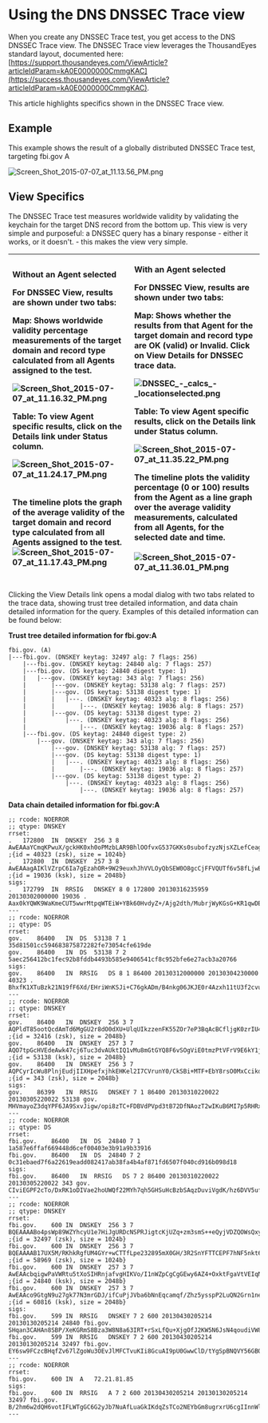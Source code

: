 # Using the DNS DNSSEC Trace view



When you create any DNSSEC Trace test, you get access to the DNS DNSSEC Trace view.  The DNSSEC Trace view leverages the ThousandEyes standard layout, documented here: [https://support.thousandeyes.com/ViewArticle?articleIdParam=kA0E0000000CmmgKAC](https://success.thousandeyes.com/ViewArticle?articleIdParam=kA0E0000000CmmgKAC).  

This article highlights specifics shown in the DNSSEC Trace view.

## Example

This example shows the result of a globally distributed DNSSEC Trace test, targeting fbi.gov A 

![Screen\_Shot\_2015-07-07\_at\_11.13.56\_PM.png](https://success.thousandeyes.com/servlet/rtaImage?eid=ka044000000UJk8&feoid=00NE0000006OT0r&refid=0EME0000000DWOx)

## View Specifics

The DNSSEC Trace test measures worldwide validity by validating the keychain for the target DNS record from the bottom up.  This view is very simple and purposeful: a DNSSEC query has a binary response - either it works, or it doesn't. - this makes the view very simple.

<table>
  <thead>
    <tr>
      <th style="text-align:left">
        <p><b>Without an Agent selected</b>
        </p>
        <p>For DNSSEC View, results are shown under two tabs:</p>
        <p><b>Map: </b>Shows worldwide validity percentage measurements of the target
          domain and record type calculated from all Agents assigned to the test.</p>
        <p>
          <img src="https://success.thousandeyes.com/servlet/rtaImage?eid=ka044000000UJk8&amp;feoid=00NE0000006OT0r&amp;refid=0EME0000000DWOf"
          alt="Screen_Shot_2015-07-07_at_11.16.32_PM.png" />
        </p>
        <p><b>Table: </b>To view Agent specific results, click on the Details link
          under Status column.</p>
        <p>
          <img src="https://success.thousandeyes.com/servlet/rtaImage?eid=ka044000000UJk8&amp;feoid=00NE0000006OT0r&amp;refid=0EME0000000DWOi"
          alt="Screen_Shot_2015-07-07_at_11.24.17_PM.png" />
        </p>
        <p>
          <br />The timeline plots the graph of the average validity of the target domain
          and record type calculated from all Agents assigned to the test.
          <br />
          <img src="https://success.thousandeyes.com/servlet/rtaImage?eid=ka044000000UJk8&amp;feoid=00NE0000006OT0r&amp;refid=0EME0000000DWOl"
          alt="Screen_Shot_2015-07-07_at_11.17.43_PM.png" />
        </p>
      </th>
      <th style="text-align:left">
        <p><b>With an Agent selected</b>
        </p>
        <p>For DNSSEC View, results are shown under two tabs:</p>
        <p><b>Map: </b>Shows whether the results from that Agent for the target domain
          and record type are OK (valid) or Invalid. Click on View Details for DNSSEC
          trace data.</p>
        <p>
          <img src="https://success.thousandeyes.com/servlet/rtaImage?eid=ka044000000UJk8&amp;feoid=00NE0000006OT0r&amp;refid=0EME0000000DWOz"
          alt="DNSSEC_-_calcs_-_locationselected.png" />
        </p>
        <p><b>Table: </b>To view Agent specific results, click on the Details link
          under Status column.</p>
        <p>
          <img src="https://success.thousandeyes.com/servlet/rtaImage?eid=ka044000000UJk8&amp;feoid=00NE0000006OT0r&amp;refid=0EME0000000DWP1"
          alt="Screen_Shot_2015-07-07_at_11.35.22_PM.png" />
        </p>
        <p>The timeline plots the validity percentage (0 or 100) results from the
          Agent as a line graph over the average validity measurements, calculated
          from all Agents, for the selected date and time.
          <br />
          <br />
          <img src="https://success.thousandeyes.com/servlet/rtaImage?eid=ka044000000UJk8&amp;feoid=00NE0000006OT0r&amp;refid=0EME0000000DWOd"
          alt="Screen_Shot_2015-07-07_at_11.36.01_PM.png" />
        </p>
      </th>
    </tr>
  </thead>
  <tbody></tbody>
</table>Clicking the View Details link opens a modal dialog with two tabs related to the trace data, showing trust tree detailed information, and data chain detailed information for the query.  Examples of this detailed information can be found below:

**Trust tree detailed information for fbi.gov:A**

```text
fbi.gov. (A)
|---fbi.gov. (DNSKEY keytag: 32497 alg: 7 flags: 256)
    |---fbi.gov. (DNSKEY keytag: 24840 alg: 7 flags: 257)
    |---fbi.gov. (DS keytag: 24840 digest type: 1)
    |   |---gov. (DNSKEY keytag: 343 alg: 7 flags: 256)
    |       |---gov. (DNSKEY keytag: 53138 alg: 7 flags: 257)
    |       |---gov. (DS keytag: 53138 digest type: 1)
    |       |   |---. (DNSKEY keytag: 40323 alg: 8 flags: 256)
    |       |       |---. (DNSKEY keytag: 19036 alg: 8 flags: 257)
    |       |---gov. (DS keytag: 53138 digest type: 2)
    |           |---. (DNSKEY keytag: 40323 alg: 8 flags: 256)
    |               |---. (DNSKEY keytag: 19036 alg: 8 flags: 257)
    |---fbi.gov. (DS keytag: 24840 digest type: 2)
        |---gov. (DNSKEY keytag: 343 alg: 7 flags: 256)
            |---gov. (DNSKEY keytag: 53138 alg: 7 flags: 257)
            |---gov. (DS keytag: 53138 digest type: 1)
            |   |---. (DNSKEY keytag: 40323 alg: 8 flags: 256)
            |       |---. (DNSKEY keytag: 19036 alg: 8 flags: 257)
            |---gov. (DS keytag: 53138 digest type: 2)
                |---. (DNSKEY keytag: 40323 alg: 8 flags: 256)
                    |---. (DNSKEY keytag: 19036 alg: 8 flags: 257)
```

**Data chain detailed information for fbi.gov:A**

```text
;; rcode: NOERROR
;; qtype: DNSKEY
rrset:
.	172800	IN	DNSKEY	256 3 8 AwEAAaYCmqKPwuX/gckHK0xh0oPMzbLAR9BhlOOfvxG537GKKs0subofzyzNjsXZLefCeagHfjT6HKzkV6Pzs31LtgJRFDn9lsZeOXtFIP4t2SpQkxl1Sw8L0VhNFLb6BwKhD1yz7wKh96wpErLHilwDSL9ScwlfTvRwCAscwh5vQtcd ;{id = 40323 (zsk), size = 1024b}
.	172800	IN	DNSKEY	257 3 8 AwEAAagAIKlVZrpC6Ia7gEzahOR+9W29euxhJhVVLOyQbSEW0O8gcCjFFVQUTf6v58fLjwBd0YI0EzrAcQqBGCzh/RStIoO8g0NfnfL2MTJRkxoXbfDaUeVPQuYEhg37NZWAJQ9VnMVDxP/VHL496M/QZxkjf5/Efucp2gaDX6RS6CXpoY68LsvPVjR0ZSwzz1apAzvN9dlzEheX7ICJBBtuA6G3LQpzW5hOA2hzCTMjJPJ8LbqF6dsV6DoBQzgul0sGIcGOYl7OyQdXfZ57relSQageu+ipAdTTJ25AsRTAoub8ONGcLmqrAmRLKBP1dfwhYB4N7knNnulqQxA+Uk1ihz0= ;{id = 19036 (ksk), size = 2048b}
sigs:
.	172799	IN	RRSIG	DNSKEY 8 0 172800 20130316235959 20130302000000 19036 . Aax0kYQWK9WaKmeCUT5wwrMtpqWTEiW+YBk60HvdyZ+/Ajg2dth/MubrjWyKGsG+KR1qwDBQE9jupbpjyRn/x54SBxrDWYIcbChhrrm1sVicWfjIdMPCAV0ZcCTl5Lj+9Nchq5UGGS1Qrf8yHnMCHxHXQM2iL84NDVyWk0OYTR2tPdK1TMneQkAo4v26zRKikuJKMImxRYmCUrQdLNqldDE7s8Hxy1j5b+tj95qUgW0pf95RwEFygMBzYvb0ESafpPFBTFsdTFBB1V/vYWQTdy5i+nD3e7OU6msU3sH63M7O63Um5Xi0eSvxhQqrOjK/i6Q9b0MPTe+Sp3IPdly9jg==
---
;; rcode: NOERROR
;; qtype: DS
rrset:
gov.	86400	IN	DS	53138 7 1 35d81501cc594683875872282fe73054cfe619de
gov.	86400	IN	DS	53138 7 2 5aec256412bc1fec92b8fddb4493b585e9406541cf8c952bfe6e27acb3a20766
sigs:
gov.	86400	IN	RRSIG	DS 8 1 86400 20130312000000 20130304230000 40323 . BhxfK1XTuBzk21N19fF6Xd/EHriWnKSJi+C76gkADm/B4nkg06JKJE0r4Azxh11tU3f2cvurRQXPZpyoFH0/Pyrp36eke0uJYAC+06nACkbnPelexGmiRbQXW6inCQ+qmKkb9S0secB5PJhO9Xx2ukh0MEZmd4WOwLEHZyvgPMw=
---
;; rcode: NOERROR
;; qtype: DNSKEY
rrset:
gov.	86400	IN	DNSKEY	256 3 7 AQPldT85ootQcdAmTd6MgGU2r8dO0dXU+UlqUIkzzenFK55ZOr7eP3BqAcBCfljgK0zrIU4axiqniK8W3C6X9JlX3V/CB0dtjOEBfHRQEtT/JQGqVfVipLpBAqqiDSUH9gMIbC2Isl8aGm/tTNX0vxaFdipr+yTQAbrwHkmRazYJ4q6d7AgYOH2NxxFIauxo1PzU0f/yoZW3+oxOHITx19/9eBAzXjyZzy0UZIXN7nxMSu5WTR9tEl9GGA0pEf3cBOsaI2zEF3QldU6bPdgKn0RJHuVfowJJaEhxaOEzGApEfFPiLOYW3bkqGXx7C2cvMb2urdw6FqBSZuUh+k2DmWml ;{id = 32416 (zsk), size = 2048b}
gov.	86400	IN	DNSKEY	257 3 7 AQO7tpGcHVEdeAwk47cj6Tuc3dvAUktIQ1vMu8mGtGYQ8F6vSOgViE0tmzPtVFrV9E6kY1jLYCh+oKPWn7efpQVMkqc+2b9ECYk/81fA4Vb0BfyYKKhiW7T1uNX4rC03JZa2u8iOHwqq4BRVplksFXCGn47i2Sosa5KuqCNBqUA0oyPTEbxkyNo3Q6l8ZcscILqbvWZ0BJKaLCTtj08Nj35LTqd/XVoEObp48A21Pqyi6Kiblh9H6NoLtqhlvP5+8AujtINJ+sTUQZYgqt9iFQp2AH4HvyJdw8Vkr1QRhhshq6RgRidnOvTIWZKoe4QHQrvmOfW245zv+22Iuu5rYpcl ;{id = 53138 (ksk), size = 2048b}
gov.	86400	IN	DNSKEY	256 3 7 AQPCyrIcWu8PlnjEudjIIXHpefxjhkEHKel2I7CVrunY0/CkSBi+MTF+EbY8rsO0MxCcikdj2R6utTDj1l5noWnDmZIB0gJsW4xjUsRWGYrau/wRaVj2U8Je8nZs3KpduJj6aK2wTC+h0ggGqF+ucuPTOc0j3wIVX8P0PU3bQy48dKCHGd2YS+1rnQ5FQqlpJ9AXhVkAj3Y1vF6mW7GLrWnBryUbvl0uamrunB5888CfKMBsQgxQZHxeRhS/3PcaXUxHFE5XZDTx3qzuvHz3/3cdwpXfla6GRN8MfjFDRHMjFNrXu3PbVsjQqHXIzRBd8sS5RI5McJJcnprGEFdvj6Uv ;{id = 343 (zsk), size = 2048b}
sigs:
gov.	86399	IN	RRSIG	DNSKEY 7 1 86400 20130310220022 20130305220022 53138 gov. MHVmayoZ3dqYPF6JA9SxvJigw/opi8zTC+FDBVdPVpd3tB72DfNAozT2wIKuB6MI7p5RHRxKmzA+Jtc5yGBaFXU1A+3ybf24pgK4ZPnNERTs28xLm+mwc+FRaFPA9ArpFFUOKh4g7lFnLQb3ysexF+dGoyikL6kl5PiYwM6DBRRMzOR5P8bcQ2dKSd9G/DVxHWqWe4knun6glLg6wjA+0g4d4CLEcfHyzBSNc/4UMQ4ubC/2UDQDYezh4ufcPP3TGE2yUFcuD6aAdQ+KQNSA2lw3hxjX35sZJ5/uovnt7MoMKl0MSAUw3xtazGyxb3cu7yk/2rEPhW7Nq8d8tQmyyg==
---
;; rcode: NOERROR
;; qtype: DS
rrset:
fbi.gov.	86400	IN	DS	24840 7 1 1a587e6ffaf669448d6cef00403e3b91a9b33916
fbi.gov.	86400	IN	DS	24840 7 2 0c31ebaed7f6a22619eadd082417ab38fa4b4af871fd6507f040cd916b098d18
sigs:
fbi.gov.	86400	IN	RRSIG	DS 7 2 86400 20130310220022 20130305220022 343 gov. CIviEGPF2cTo/DxRK1oDIVae2hoUWQf22MYh7qh5GHSuHcBzbSAqzDuviVgdK/hz6DVV5ufIbx2ScyMKHJ6zHzzsGpBuSCuLo88kn7Gx+OYQzW1rpy7P1wImocCmCe53Kh5W38rxwFUoZNynUki+Io4B9MLqScUGbcvD6aqcKL6k9Mmx2z219nynqcbJWV1uSiemAf0EzcIOB69deTbIU5XVlqEuGf/CQjIBgmhkYNWsWv9d7b63OX5e6ZbjyDiDHteFtivVvAecwU3BIjKMpAXrkYIchZyMmzDPnaVYSYqppbD4u8FWgaQg6IGUaBUEyMeIfAURwjbUzR+R/g9+uQ==
---
;; rcode: NOERROR
;; qtype: DNSKEY
rrset:
fbi.gov.	600	IN	DNSKEY	256 3 7 BQEAAAABo4psWp89WZYhcyU1e7HiJgURDcNSPRJigtcKjUZq+zm3smS++eQyjVDZQOWsQxyyCw/HF1sT/goY2VO7Nm6uQ7y/kxgGeTkTiQAkcJ9GEI30RHaWrdMlmFuMLHV0Hdf9OxuXqAxLdEjq4UcVz0C/L5y6KECIlrFwFA/PPsdbpZc= ;{id = 32497 (zsk), size = 1024b}
fbi.gov.	600	IN	DNSKEY	256 3 7 BQEAAAAB17UX5M/RKhkRgfUM4GYr+wCTTfLpe232895mX0GH/3R2SnYFTTCEPF7hNF5nkt6yW57fs1wt8/FrdQom7lRLZhgaZdXHGNSbLraq8jMAq9CmNvoNzhoiXbOUdwf2Hw2zcrozYgAoEfxeX0cCf5je4DSRkwEHZ7L+t2y15M9WwZk= ;{id = 58969 (zsk), size = 1024b}
fbi.gov.	600	IN	DNSKEY	257 3 7 AwEAAcbqigwPaVWRtu5tXoSIHRnjafvgHIKVo/I1nWZpCgCgGEwy6AZ4+OxktFgaVtVEIqNyeeCM9pkjly1isnwZDcWRHbzwmJ3dgKfnml8c5GIJnPp+4NcUHh8YzV+NAurNxaOWp7VDgJRuUejkyKNStia8B4WgcHK26ztGjy6wA/lkVUmea0H/EawqxrolACAD44kYjSpHxTx2dLeoqLfA4BR38aVCT8QTR6jb0Prt2x3v5bGxsW8nv9EvYZOYJHxzhZ6qoPKTCSFpXbPJvJRe/OQpIM+oANQzqPJtnnXNQqa72bJz4xZ4ybZo5tDbqEbY9i/i1KfZxxin01tz1Sk8o8M= ;{id = 24840 (ksk), size = 2048b}
fbi.gov.	600	IN	DNSKEY	257 3 7 AwEAAco9GtgN9u27gk77N3mrGDJ/ifCuPjJVba6bNnEqcamqf/Zhz5ysspP2LuQN2Grn1neWPLNZxi/fIzQDw+r3fUw8++W28AXt4nH+7J3vmySBX+kEwCXuzhigxXWHnh6TawVDmKFHAh/VOqFjXVRvOBW18S4PJ+ee+AwOtQh60tNuPNBVQvNkuOrG6q1o1OnLYyP9dKkcEK7FwH6lo11qNhwq8z6VFgQV7Kc1RxPiKEI/22GCFlzzyqTdN3DGbwiwIMcgVeJWvOBhQRRjoF/VPZ0eEDqQAG8mFamTcz7YU7J0fmhRKnJxEnr/dNcDYgibDOpW/ZIDiDD2JX9BzJgPV/U= ;{id = 60816 (ksk), size = 2048b}
sigs:
fbi.gov.	599	IN	RRSIG	DNSKEY 7 2 600 20130430205214 20130130205214 24840 fbi.gov. SHqan3CAHAn8SBP/XeKGRmS8Bza3W8N8a63IRT+rSxLfQu+XjgOfJ2KW5N6JsN4qoudiVW8zFLlEqlc1qH4kdu+tQYcnLnFILfZ4QijHu5i+E0RfqOSurCmcgdd+b+gNBBgbnjPYjNUnyOgcHg3fsBsgl2594YE0T715xELXspmw7e8UHJmWnDCOY7EMKPwDlJTuHsYr10uKXyCQPnuGG4J4HOI4wAhaxCYUo97pqE0eoi/VCYP6VA1QdkvlbOqHo6C+mrdbSESN3AP0q97ZSgpejBXjqy37vTmrwK0H9ThslqC/LKtKwr8+IsuabqQC8TlCdGZDjMjsfZrOwfEqCQ==
fbi.gov.	599	IN	RRSIG	DNSKEY 7 2 600 20130430205214 20130130205214 32497 fbi.gov. EY6sw9FCzcBHqfZv67lZgoWu3OEvJlMFCTvuKIi8GcuAI9pU0GwwClD/tYgSpBNQVY56GBQorEkXh2EpKNZMsbLL9U1Pvp+cAS8RlhGuzZWdUsUntxK42iMDDqaSdfOMmnP5QUjQ5+hGY2+scl9Ls/4rLMsG0umGb2oHVOmi6wE=
---
;; rcode: NOERROR
rrset:
fbi.gov.	600	IN	A	72.21.81.85
sigs:
fbi.gov.	600	IN	RRSIG	A 7 2 600 20130430205214 20130130205214 32497 fbi.gov. B/2hm6w2dQH6votIFLWTgGC6G2yJb7NuAfLuaGkIKdqZsTCo2NEYbGm8ugrxrU6cgIInnWlDszL1KTgjR63YE79MMccOtysVkCP5P8fGbIdApNLjmTkSQxusW/XgB+prd4cujpphKjyDQ1F3QIgtjKJOvVzQoTcpdhl8W6OwSUU=
---
```

